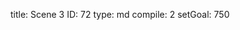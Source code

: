 title:          Scene 3
ID:             72
type:           md
compile:        2
setGoal:        750


